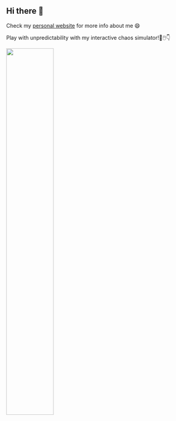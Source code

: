 ## Hi there 👋

Check my [personal website](https://ilyaorson.gitlab.io/blog/) for more info about me 😄

Play with unpredictability with my interactive chaos simulator!🔮🖱️👇

<a href="https://ilyaorson.github.io/KickedRotor/">
<img src="https://github.com/user-attachments/assets/96bece26-0f6f-41b4-82f9-7d8a462c5011" width="50%" height="auto">
</a>

<!--
**IlyaOrson/IlyaOrson** is a ✨ _special_ ✨ repository because its `README.md` (this file) appears on your GitHub profile.

Here are some ideas to get you started:

- 🔭 I’m currently working on ...
- 🌱 I’m currently learning ...
- 👯 I’m looking to collaborate on ...
- 🤔 I’m looking for help with ...
- 💬 Ask me about ...
- 📫 How to reach me: ...
- 😄 Pronouns: ...
- ⚡ Fun fact: ...
-->
